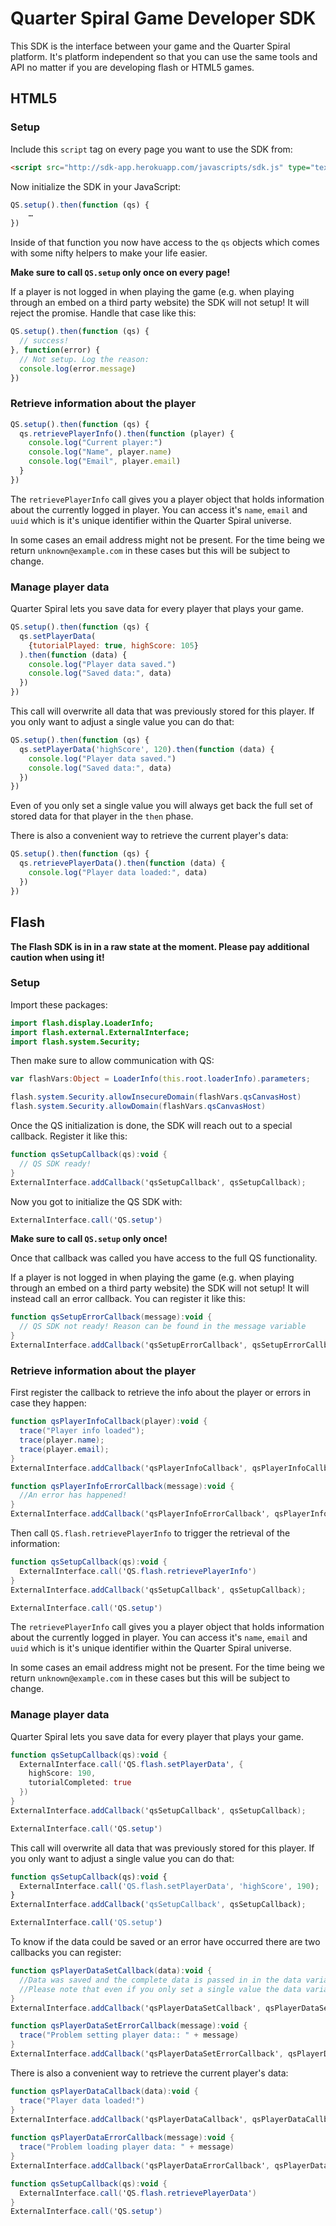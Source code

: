# Quarter Spiral Game Developer SDK

This SDK is the interface between your game and the Quarter Spiral platform. It's platform independent so that you can use the same tools and API no matter if you are developing flash or HTML5 games.

## HTML5

### Setup

Include this ``script`` tag on every page you want to use the SDK from:

```html
<script src="http://sdk-app.herokuapp.com/javascripts/sdk.js" type="text/javascript"></script>
```

Now initialize the SDK in your JavaScript:

```javascript
QS.setup().then(function (qs) {
    …
})
```

Inside of that function you now have access to the ``qs`` objects which comes with some nifty helpers to make your life easier.

**Make sure to call ``QS.setup`` only once on every page!**

If a player is not logged in when playing the game (e.g. when playing through an embed on a third party website) the SDK will not setup! It will reject the promise. Handle that case like this:

```javascript
QS.setup().then(function (qs) {
  // success!
}, function(error) {
  // Not setup. Log the reason:
  console.log(error.message)
})
```

### Retrieve information about the player

```javascript
QS.setup().then(function (qs) {
  qs.retrievePlayerInfo().then(function (player) {
    console.log("Current player:")
    console.log("Name", player.name)
    console.log("Email", player.email)
  }
})
```

The ``retrievePlayerInfo`` call gives you a player object that holds information about the currently logged in player. You can access it's ``name``, ``email`` and ``uuid`` which is it's unique identifier within the Quarter Spiral universe.

In some cases an email address might not be present. For the time being we return ``unknown@example.com`` in these cases but this will be subject to change.

### Manage player data

Quarter Spiral lets you save data for every player that plays your game.

```javascript
QS.setup().then(function (qs) {
  qs.setPlayerData(
    {tutorialPlayed: true, highScore: 105}
  ).then(function (data) {
    console.log("Player data saved.")
    console.log("Saved data:", data)
  })
})
```

This call will overwrite all data that was previously stored for this player. If you only want to adjust a single value you can do that:

```javascript
QS.setup().then(function (qs) {
  qs.setPlayerData('highScore', 120).then(function (data) {
    console.log("Player data saved.")
    console.log("Saved data:", data)
  })
})
```

Even of you only set a single value you will always get back the full set of stored data for that player in the ``then`` phase.

There is also a convenient way to retrieve the current player's data:

```javascript
QS.setup().then(function (qs) {
  qs.retrievePlayerData().then(function (data) {
    console.log("Player data loaded:", data)
  })
})
```

## Flash

**The Flash SDK is in in a raw state at the moment. Please pay additional caution when using it!**

### Setup

Import these packages:

```actionscript
import flash.display.LoaderInfo;
import flash.external.ExternalInterface;
import flash.system.Security;
```

Then make sure to allow communication with QS:

```actionscript
var flashVars:Object = LoaderInfo(this.root.loaderInfo).parameters;

flash.system.Security.allowInsecureDomain(flashVars.qsCanvasHost)
flash.system.Security.allowDomain(flashVars.qsCanvasHost)
```

Once the QS initialization is done, the SDK will reach out to a special callback. Register it like this:

```actionscript
function qsSetupCallback(qs):void {
  // QS SDK ready!
}
ExternalInterface.addCallback('qsSetupCallback', qsSetupCallback);
```

Now you got to initialize the QS SDK with:

```actionscript
ExternalInterface.call('QS.setup')
```

**Make sure to call ``QS.setup`` only once!**

Once that callback was called you have access to the full QS functionality.

If a player is not logged in when playing the game (e.g. when playing through an embed on a third party website) the SDK will not setup! It will instead call an error callback. You can register it like this:

```actionscript
function qsSetupErrorCallback(message):void {
  // QS SDK not ready! Reason can be found in the message variable
}
ExternalInterface.addCallback('qsSetupErrorCallback', qsSetupErrorCallback);
```

### Retrieve information about the player

First register the callback to retrieve the info about the player or errors in case they happen:

```actionscript
function qsPlayerInfoCallback(player):void {
  trace("Player info loaded");
  trace(player.name);
  trace(player.email);
}
ExternalInterface.addCallback('qsPlayerInfoCallback', qsPlayerInfoCallback);

function qsPlayerInfoErrorCallback(message):void {
  //An error has happened!
}
ExternalInterface.addCallback('qsPlayerInfoErrorCallback', qsPlayerInfoErrorCallback);
```

Then call ``QS.flash.retrievePlayerInfo`` to trigger the retrieval of the information:

```actionscript
function qsSetupCallback(qs):void {
  ExternalInterface.call('QS.flash.retrievePlayerInfo')
}
ExternalInterface.addCallback('qsSetupCallback', qsSetupCallback);

ExternalInterface.call('QS.setup')
```

The ``retrievePlayerInfo`` call gives you a player object that holds information about the currently logged in player. You can access it's ``name``, ``email`` and ``uuid`` which is it's unique identifier within the Quarter Spiral universe.

In some cases an email address might not be present. For the time being we return ``unknown@example.com`` in these cases but this will be subject to change.

### Manage player data

Quarter Spiral lets you save data for every player that plays your game.

```actionscript
function qsSetupCallback(qs):void {
  ExternalInterface.call('QS.flash.setPlayerData', {
    highScore: 190,
    tutorialCompleted: true
  })
}
ExternalInterface.addCallback('qsSetupCallback', qsSetupCallback);

ExternalInterface.call('QS.setup')
```

This call will overwrite all data that was previously stored for this player. If you only want to adjust a single value you can do that:

```javascript
function qsSetupCallback(qs):void {
  ExternalInterface.call('QS.flash.setPlayerData', 'highScore', 190);
}
ExternalInterface.addCallback('qsSetupCallback', qsSetupCallback);

ExternalInterface.call('QS.setup')
```

To know if the data could be saved or an error have occurred there are two callbacks you can register:

```actionscript
function qsPlayerDataSetCallback(data):void {
  //Data was saved and the complete data is passed in in the data variable.
  //Please note that even if you only set a single value the data variable always holds the complete data!
}
ExternalInterface.addCallback('qsPlayerDataSetCallback', qsPlayerDataSetCallback);

function qsPlayerDataSetErrorCallback(message):void {
  trace("Problem setting player data:: " + message)
}
ExternalInterface.addCallback('qsPlayerDataSetErrorCallback', qsPlayerDataSetErrorCallback);
```

There is also a convenient way to retrieve the current player's data:

```actionscript
function qsPlayerDataCallback(data):void {
  trace("Player data loaded!")
}
ExternalInterface.addCallback('qsPlayerDataCallback', qsPlayerDataCallback);
 
function qsPlayerDataErrorCallback(message):void {
  trace("Problem loading player data: " + message)
}
ExternalInterface.addCallback('qsPlayerDataErrorCallback', qsPlayerDataErrorCallback);

function qsSetupCallback(qs):void {
  ExternalInterface.call('QS.flash.retrievePlayerData')
}
ExternalInterface.call('QS.setup')
```

